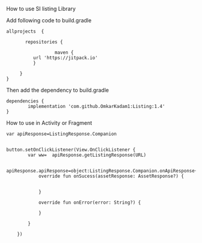  
How to use SI listing Library 

Add following code to build.gradle

		
  	allprojects  {
	
	       repositories {
	
	                  maven { 
			  url 'https://jitpack.io' 
			  }
	
	     }
	}
	
  
  
  Then add the dependency to build.gradle
  
  	dependencies {
	        implementation 'com.github.OmkarKadam1:Listing:1.4'
	}


How to use in Activity or Fragment

	var apiResponse=ListingResponse.Companion
	
	
 	button.setOnClickListener(View.OnClickListener {
            var ww=  apiResponse.getListingResponse(URL)

            apiResponse.apiResponse=object:ListingResponse.Companion.onApiResponse{
                override fun onSucess(assetResponse: AssetResponse?) {

                  
                }

                override fun onError(error: String?) {
                   
                }

            }

        })
